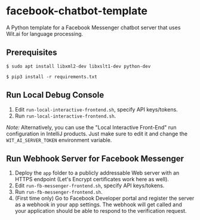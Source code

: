 # facebook-chatbot-template

A Python template for a Facebook Messenger chatbot server that uses Wit.ai for language processing.


## Prerequisites

`$ sudo apt install libxml2-dev libxslt1-dev python-dev`

`$ pip3 install -r requirements.txt`


## Run Local Debug Console

1. Edit `run-local-interactive-frontend.sh`, specify API keys/tokens.
2. Run `run-local-interactive-frontend.sh`.

*Note:* Alternatively, you can use the "Local Interactive Front-End" run configuration in IntelliJ products. Just make sure to edit it and change the `WIT_AI_SERVER_TOKEN` environment variable.


## Run Webhook Server for Facebook Messenger

1. Deploy the `app` folder to a publicly addressable Web server with an HTTPS endpoint (Let's Encrypt certificates work here as well).
2. Edit `run-fb-messenger-frontend.sh`, specify API keys/tokens.
3. Run `run-fb-messenger-frontend.sh`.
4. (First time only) Go to Facebook Developer portal and register the server as a webhook in your app settings. The webhook will get called and your application should be able to respond to the verification request.

